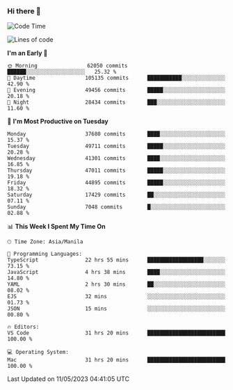 ### Hi there 👋

<!--START_SECTION:waka-->
![Code Time](http://img.shields.io/badge/Code%20Time-3%2C930%20hrs%2041%20mins-blue)

![Lines of code](https://img.shields.io/badge/From%20Hello%20World%20I%27ve%20Written-100.2%20million%20lines%20of%20code-blue)

**I'm an Early 🐤** 

```text
🌞 Morning                62050 commits       ██████░░░░░░░░░░░░░░░░░░░   25.32 % 
🌆 Daytime                105135 commits      ███████████░░░░░░░░░░░░░░   42.90 % 
🌃 Evening                49456 commits       █████░░░░░░░░░░░░░░░░░░░░   20.18 % 
🌙 Night                  28434 commits       ███░░░░░░░░░░░░░░░░░░░░░░   11.60 % 
```
📅 **I'm Most Productive on Tuesday** 

```text
Monday                   37680 commits       ████░░░░░░░░░░░░░░░░░░░░░   15.37 % 
Tuesday                  49711 commits       █████░░░░░░░░░░░░░░░░░░░░   20.28 % 
Wednesday                41301 commits       ████░░░░░░░░░░░░░░░░░░░░░   16.85 % 
Thursday                 47011 commits       █████░░░░░░░░░░░░░░░░░░░░   19.18 % 
Friday                   44895 commits       █████░░░░░░░░░░░░░░░░░░░░   18.32 % 
Saturday                 17429 commits       ██░░░░░░░░░░░░░░░░░░░░░░░   07.11 % 
Sunday                   7048 commits        █░░░░░░░░░░░░░░░░░░░░░░░░   02.88 % 
```


📊 **This Week I Spent My Time On** 

```text
🕑︎ Time Zone: Asia/Manila

💬 Programming Languages: 
TypeScript               22 hrs 55 mins      ██████████████████░░░░░░░   73.15 % 
JavaScript               4 hrs 38 mins       ████░░░░░░░░░░░░░░░░░░░░░   14.80 % 
YAML                     2 hrs 30 mins       ██░░░░░░░░░░░░░░░░░░░░░░░   08.02 % 
EJS                      32 mins             ░░░░░░░░░░░░░░░░░░░░░░░░░   01.73 % 
JSON                     15 mins             ░░░░░░░░░░░░░░░░░░░░░░░░░   00.80 % 

🔥 Editors: 
VS Code                  31 hrs 20 mins      █████████████████████████   100.00 % 

💻 Operating System: 
Mac                      31 hrs 20 mins      █████████████████████████   100.00 % 
```


 Last Updated on 11/05/2023 04:41:05 UTC
<!--END_SECTION:waka-->


<!--
**rad182/rad182** is a ✨ _special_ ✨ repository because its `README.md` (this file) appears on your GitHub profile.

Here are some ideas to get you started:

- 🔭 I’m currently working on ...
- 🌱 I’m currently learning ...
- 👯 I’m looking to collaborate on ...
- 🤔 I’m looking for help with ...
- 💬 Ask me about ...
- 📫 How to reach me: ...
- 😄 Pronouns: ...
- ⚡ Fun fact: ...
-->
